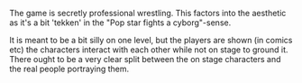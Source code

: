 The game is secretly professional wrestling. This factors into the aesthetic as it's a bit 'tekken' in the "Pop star fights a cyborg"-sense.

It is meant to be a bit silly on one level, but the players are shown (in comics etc) the characters interact with each other while not on stage to ground it. There ought to be a very clear split between the on stage characters and the real people portraying them.


